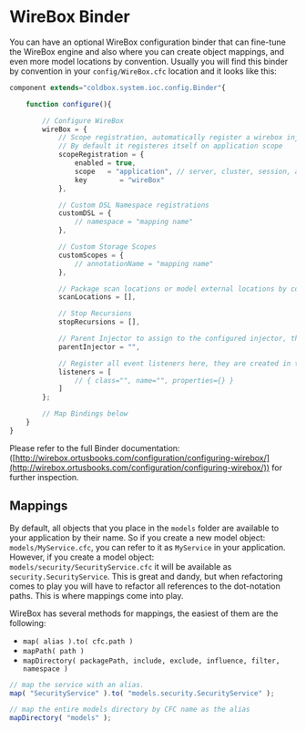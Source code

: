 # WireBox Binder

You can have an optional WireBox configuration binder that can fine-tune the WireBox engine and also where you can create object mappings, and even more model locations by convention. Usually you will find this binder by convention in your `config/WireBox.cfc` location and it looks like this:

```javascript
component extends="coldbox.system.ioc.config.Binder"{

    function configure(){

        // Configure WireBox
        wireBox = {
            // Scope registration, automatically register a wirebox injector instance on any CF scope
            // By default it registeres itself on application scope
            scopeRegistration = {
                enabled = true,
                scope   = "application", // server, cluster, session, application
                key        = "wireBox"
            },

            // Custom DSL Namespace registrations
            customDSL = {
                // namespace = "mapping name"
            },

            // Custom Storage Scopes
            customScopes = {
                // annotationName = "mapping name"
            },

            // Package scan locations or model external locations by convention
            scanLocations = [],

            // Stop Recursions
            stopRecursions = [],

            // Parent Injector to assign to the configured injector, this must be an object reference
            parentInjector = "",

            // Register all event listeners here, they are created in the specified order
            listeners = [
                // { class="", name="", properties={} }
            ]            
        };

        // Map Bindings below
    }    
}
```

Please refer to the full Binder documentation: ([http://wirebox.ortusbooks.com/configuration/configuring-wirebox/](http://wirebox.ortusbooks.com/configuration/configuring-wirebox/)) for further inspection.

## Mappings

By default, all objects that you place in the `models` folder are available to your application by their name. So if you create a new model object: `models/MyService.cfc`, you can refer to it as `MyService` in your application. However, if you create a model object: `models/security/SecurityService.cfc` it will be available as `security.SecurityService`. This is great and dandy, but when refactoring comes to play you will have to refactor all references to the dot-notation paths. This is where mappings come into play.

WireBox has several methods for mappings, the easiest of them are the following:

* `map( alias ).to( cfc.path )`
* `mapPath( path )`
* `mapDirectory( packagePath, include, exclude, influence, filter, namespace )`

```javascript
// map the service with an alias.
map( "SecurityService" ).to( "models.security.SecurityService" );

// map the entire models directory by CFC name as the alias
mapDirectory( "models" );
```

